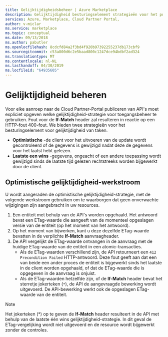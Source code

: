 ```yaml
---
title: Gelijktijdigheidsbeheer | Azure Marketplace
description: Gelijktijdigheid besturingselement strategieën voor het publiceren van API's van Cloud-Partner-Portal.
services: Azure, Marketplace, Cloud Partner Portal,
author: v-miclar
ms.service: marketplace
ms.topic: conceptual
ms.date: 09/13/2018
ms.author: pabutler
ms.openlocfilehash: 8cdcfd84a2f3bd4f920b97392255237db173cbf9
ms.sourcegitcommit: c53a800d6c2e5baad800c1247dce94bdbf2ad324
ms.translationtype: MT
ms.contentlocale: nl-NL
ms.lasthandoff: 04/30/2019
ms.locfileid: "64935605"
---
```

# <a name="concurrency-control"></a>Gelijktijdigheid beheren

Voor elke aanroep naar de Cloud Partner-Portal publiceren van API's moet expliciet opgeven welke gelijktijdigheid-strategie voor toegangsbeheer te gebruiken. Fout voor de **If-Match** header zal resulteren in reactie op een HTTP-fout 400-fout. We bieden twee strategieën voor het besturingselement voor gelijktijdigheid van taken.

-   **Optimistische** -de client voor het uitvoeren van de update wordt gecontroleerd of de gegevens is gewijzigd nadat deze de gegevens voor het laatst hebt gelezen.
-   **Laatste een wins** -gegevens, ongeacht of een andere toepassing wordt gewijzigd sinds de laatste tijd gelezen rechtstreeks worden bijgewerkt door de client.

<a name="optimistic-concurrency-workflow"></a>Optimistische gelijktijdigheid-werkstroom
-------------------------------

U wordt aangeraden de optimistische gelijktijdigheid-strategie, met de volgende werkstroom gebruiken om te waarborgen dat geen onverwachte wijzigingen zijn aangebracht in uw resources.

1.  Een entiteit met behulp van de API's worden opgehaald. Het antwoord bevat een ETag-waarde die aangeeft van de momenteel opgeslagen versie van de entiteit (op het moment van het antwoord).
2.  Op het moment van bijwerken, kunt u deze dezelfde ETag-waarde bevatten in de verplichte **If-Match** aanvraagheader.
3.  De API vergelijkt de ETag-waarde ontvangen in de aanvraag met de huidige ETag-waarde van de entiteit in een atomic-transacties.
    *   Als de ETag-waarden verschillend zijn, de API retourneert een `412 Precondition Failed` HTTP-antwoord. Deze fout geeft aan dat een van beide een ander proces de entiteit is bijgewerkt sinds het laatste in de client worden opgehaald, of dat de ETag-waarde die is opgegeven in de aanvraag is onjuist.
    *  Als de ETag-waarden hetzelfde zijn, of de **If-Match** header bevat het sterretje jokerteken (`*`), de API de aangevraagde bewerking wordt uitgevoerd. De API-bewerking werkt ook de opgeslagen ETag-waarde van de entiteit.


> [!NOTE]
> Het jokerteken (*) op te geven de **If-Match** header resulteert in de API met behulp van de laatste één wins gelijktijdigheid-strategie. In dit geval de ETag-vergelijking wordt niet uitgevoerd en de resource wordt bijgewerkt zonder de controles. 
